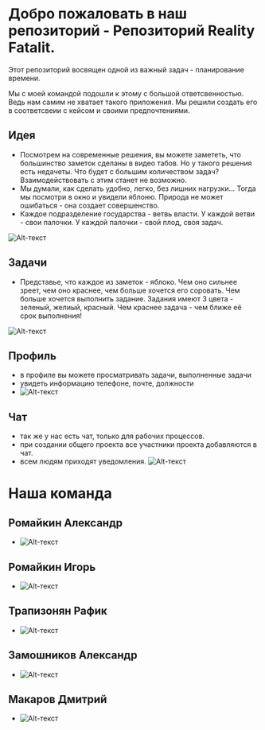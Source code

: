 # Добро пожаловать  в наш репозиторий - Репозиторий Reality Fatalit.

Этот репозиторий восвящен одной из важный задач - планирование времени.

Мы с моей командой подошли к этому с большой ответсвенностью. Ведь нам самим не хватает такого приложения. Мы решили создать его в соответсвеии с кейсом и своими предпочтениями.

## Идея

* Посмотрем на современные решения, вы можете замететь, что большинство заметок сделаны в видео табов. Но у такого решения есть недачеты. Что будет с большим количеством задач? Взаимодействовать с этим станет не возможно. 
* Мы думали, как сделать удобно, легко, без лишних нагрузки... Тогда мы посмотри в окно и увидели яблоню. Природа не может ошибаться - она создает совершенство. 
* Каждое подразделение государства - ветвь власти.  У каждой ветви - свои палочки. У каждой палочки - свой плод, своя задач.


![Alt-текст](https://github.com/mentoster/digital_breakthrough/blob/master/assets/images/graf.png?raw=true)

## Задачи 
* Представье, что каждое из заметок - яблоко. Чем оно сильнее зреет, чем оно краснее, чем больше хочется его соровать. Чем больше хочется выполнить задание. 
Задания имеют 3 цвета - зеленый, желиый, красный.  Чем краснее задача - чем ближе её срок выполнения!


![Alt-текст](https://github.com/mentoster/digital_breakthrough/blob/master/%D0%9E%20%D0%BF%D1%80%D0%BE%D0%B5%D0%BA%D1%82%D0%B5/screenshots/unknown.png?raw=true)

## Профиль 
* в профиле вы можете  просматривать задачи, выполненные задачи
* увидеть информацию  телефоне, почте, должности 
* ![Alt-текст](https://github.com/mentoster/digital_breakthrough/blob/master/%D0%9E%20%D0%BF%D1%80%D0%BE%D0%B5%D0%BA%D1%82%D0%B5/screenshots/1.png?raw=true)

## Чат
* так же у нас есть чат, только для рабочих процессов. 
* при создании общего проекта все участники проекта добавляются в чат.
* всем людям приходят уведомления. 
![Alt-текст](https://github.com/mentoster/digital_breakthrough/blob/master/%D0%9E%20%D0%BF%D1%80%D0%BE%D0%B5%D0%BA%D1%82%D0%B5/screenshots/notebooks.png?raw=true)

# Наша команда 
## Ромайкин Александр  
* ![Alt-текст](https://github.com/mentoster/digital_breakthrough/blob/master/%D0%9E%20%D0%BF%D1%80%D0%BE%D0%B5%D0%BA%D1%82%D0%B5/screenshots/%D0%90%D0%BB%D0%B5%D0%BA%D1%81%D0%B0%D0%BD%D0%B4%D0%BE%20%D0%A1%D0%BE%D0%BA%D0%BE%D0%BB%D0%BE%D0%B2.jpg?raw=true)
##  Ромайкин Игорь  
* ![Alt-текст](https://github.com/mentoster/digital_breakthrough/blob/master/%D0%9E%20%D0%BF%D1%80%D0%BE%D0%B5%D0%BA%D1%82%D0%B5/screenshots/%D0%98.%20%D0%A0%D0%BE%D0%BC%D0%B0%D0%B9%D0%BA%D0%B8%D0%BD%20.png?raw=true)
## Трапизонян Рафик 
* ![Alt-текст](https://github.com/mentoster/digital_breakthrough/blob/master/%D0%9E%20%D0%BF%D1%80%D0%BE%D0%B5%D0%BA%D1%82%D0%B5/screenshots/%D0%A0.%D0%A2%D1%80%D0%B0%D0%BF%D0%B8%D0%B7%D0%BE%D0%BD%D1%8F%D0%BD.png?raw=true)
## Замошников Александр  
* ![Alt-текст](https://github.com/mentoster/digital_breakthrough/blob/master/%D0%9E%20%D0%BF%D1%80%D0%BE%D0%B5%D0%BA%D1%82%D0%B5/screenshots/%D0%90.%D0%97%D0%B0%D0%BC%D0%BE%D1%88%D0%BD%D0%B8%D0%BA%D0%BE%D0%B2.jpg?raw=true)
## Макаров Дмитрий  
* ![Alt-текст](https://github.com/mentoster/digital_breakthrough/blob/master/%D0%9E%20%D0%BF%D1%80%D0%BE%D0%B5%D0%BA%D1%82%D0%B5/screenshots/%D0%9C%D0%B0%D0%BA%D0%B0%D1%80%D0%BE%D0%B2%20%D0%94%D0%BC%D0%B8%D1%82%D1%80%D0%B8%D0%B9.jpg?raw=true)
